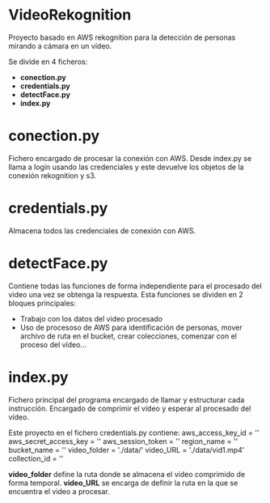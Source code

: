 # VideoRekognition
Proyecto basado en AWS rekognition para la detección de personas mirando a cámara en un vídeo.

Se divide en 4 ficheros:
- **conection.py**
- **credentials.py**
- **detectFace.py**
- **index.py**

# conection.py
Fichero encargado de procesar la conexión con AWS.
Desde index.py se llama a login usando las credenciales y este devuelve los objetos de la conexión rekognition y s3.

# credentials.py
Almacena todos las credenciales de conexión con AWS.

# detectFace.py
Contiene todas las funciones de forma independiente para el procesado del video una vez se obtenga la respuesta.
Esta funciones se dividen en 2 bloques principales:
- Trabajo con los datos del video procesado
- Uso de procesoso de AWS para identificación de personas, mover archivo de ruta en el bucket, crear colecciones, comenzar con el proceso del vídeo...

# index.py
Fichero principal del programa encargado de llamar y estructurar cada instrucción.
Encargado de comprimir el vídeo y esperar al procesado del vídeo.

Este proyecto en el fichero credentials.py contiene:
aws_access_key_id = ''
aws_secret_access_key = ''
aws_session_token = ''
region_name = ''
bucket_name = ''
video_folder = './data/'
video_URL = './data/vid1.mp4'
collection_id = ''

**video_folder** define la ruta donde se almacena el video comprimido de forma temporal.
**video_URL** se encarga de definir la ruta en la que se encuentra el video a procesar.

